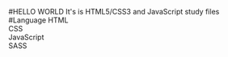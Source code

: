 #HELLO WORLD
It's is HTML5/CSS3 and JavaScript study files   
#Language
HTML   
CSS   
JavaScript   
SASS